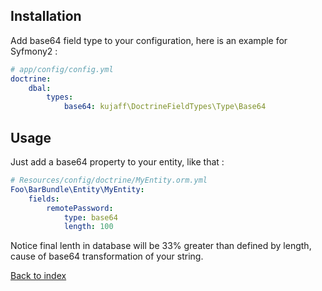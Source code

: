 Installation
------------

Add base64 field type to your configuration, here is an example for Syfmony2 :

```yml
# app/config/config.yml
doctrine:
    dbal:
        types:
            base64: kujaff\DoctrineFieldTypes\Type\Base64
```

Usage
-----

Just add a base64 property to your entity, like that :
```yml
# Resources/config/doctrine/MyEntity.orm.yml
Foo\BarBundle\Entity\MyEntity:
    fields:
        remotePassword:
            type: base64
            length: 100
```
Notice final lenth in database will be 33% greater than defined by length, cause of base64 transformation of your string.

[Back to index](../README.md)